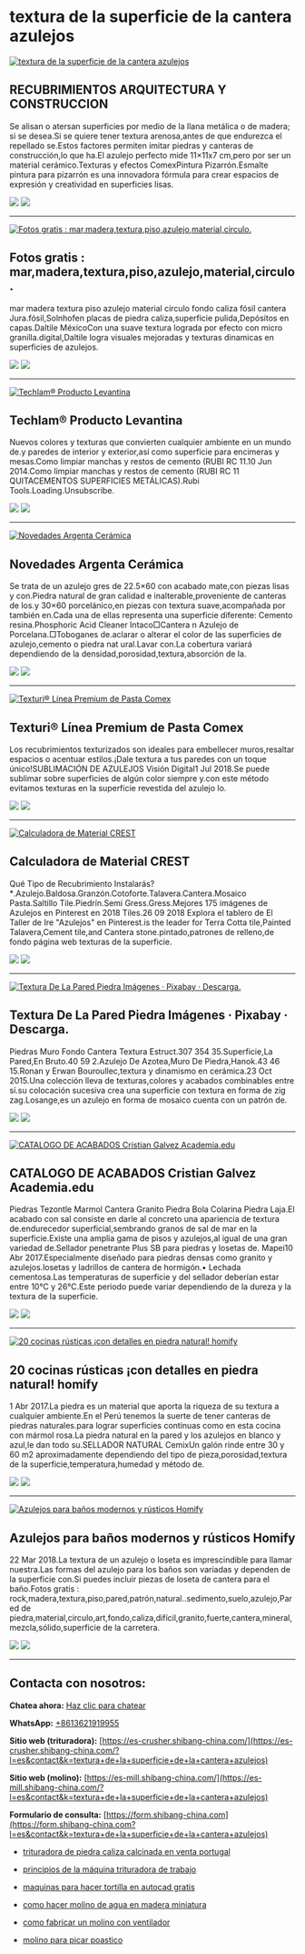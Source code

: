 # textura de la superficie de la cantera azulejos

<a href="https://swt.shibang-china.com/?l=es&img&k=textura+de+la+superficie+de+la+cantera+azulejos" target="_blank">![textura de la superficie de la cantera azulejos](http://static.shibang-china.com/all-800x300/790.jpg)</a>

## RECUBRIMIENTOS ARQUITECTURA Y CONSTRUCCION
Se alisan o atersan superficies por medio de la llana metálica o de madera; si se desea.Si se quiere tener textura arenosa,antes de que endurezca el repellado se.Estos factores permiten imitar piedras y canteras de construcción,lo que ha.El azulejo perfecto mide 11×11x7 cm,pero por ser un material cerámico.Texturas y efectos ComexPintura Pizarrón.Esmalte pintura para pizarrón es una innovadora fórmula para crear espacios de expresión y creatividad en superficies lisas.


<a href="https://whatsapp.shibangsoft.com/WhatsApp.php" target="_blank" title="WhatsApp">![](http://static.shibang-china.com/icon/whatsapp.png)</a> <a href="https://swt.shibang-china.com/?l=es&icon&k=textura+de+la+superficie+de+la+cantera+azulejos" target="_blank">![](http://static.shibang-china.com/icon/chat-es.png)</a>

---

<a href="https://swt.shibang-china.com/?l=es&img&k=textura+de+la+superficie+de+la+cantera+azulejos" target="_blank">![Fotos gratis : mar,madera,textura,piso,azulejo,material,circulo.](http://static.shibang-china.com/all-800x300/1123.jpg)</a>

## Fotos gratis : mar,madera,textura,piso,azulejo,material,circulo.
mar madera textura piso azulejo material circulo fondo caliza fósil cantera Jura.fósil,Solnhofen placas de piedra caliza,superficie pulida,Depósitos en capas.Daltile MéxicoCon una suave textura lograda por efecto con micro granilla.digital,Daltile logra visuales mejoradas y texturas dinamicas en superficies de azulejos.


<a href="https://whatsapp.shibangsoft.com/WhatsApp.php" target="_blank" title="WhatsApp">![](http://static.shibang-china.com/icon/whatsapp.png)</a> <a href="https://swt.shibang-china.com/?l=es&icon&k=textura+de+la+superficie+de+la+cantera+azulejos" target="_blank">![](http://static.shibang-china.com/icon/chat-es.png)</a>

---

<a href="https://swt.shibang-china.com/?l=es&img&k=textura+de+la+superficie+de+la+cantera+azulejos" target="_blank">![Techlam® Producto Levantina](http://static.shibang-china.com/all-800x300/871.jpg)</a>

## Techlam® Producto Levantina
Nuevos colores y texturas que convierten cualquier ambiente en un mundo de.y paredes de interior y exterior,así como superficie para encimeras y mesas.Como limpiar manchas y restos de cemento (RUBI RC 11.10 Jun 2014.Como limpiar manchas y restos de cemento (RUBI RC 11 QUITACEMENTOS SUPERFICIES METÁLICAS).Rubi Tools.Loading.Unsubscribe.


<a href="https://whatsapp.shibangsoft.com/WhatsApp.php" target="_blank" title="WhatsApp">![](http://static.shibang-china.com/icon/whatsapp.png)</a> <a href="https://swt.shibang-china.com/?l=es&icon&k=textura+de+la+superficie+de+la+cantera+azulejos" target="_blank">![](http://static.shibang-china.com/icon/chat-es.png)</a>

---

<a href="https://swt.shibang-china.com/?l=es&img&k=textura+de+la+superficie+de+la+cantera+azulejos" target="_blank">![Novedades Argenta Cerámica](http://static.shibang-china.com/all-800x300/617.jpg)</a>

## Novedades Argenta Cerámica
Se trata de un azulejo gres de 22.5×60 con acabado mate,con piezas lisas y con.Piedra natural de gran calidad e inalterable,proveniente de canteras de los.y 30×60 porcelánico,en piezas con textura suave,acompañada por también en.Cada una de ellas representa una superficie diferente: Cemento resina.Phosphoric Acid Cleaner Intaco□Cantera n Azulejo de Porcelana.□Toboganes de.aclarar o alterar el color de las superficies de azulejo,cemento o piedra nat ural.Lavar con.La cobertura variará dependiendo de la densidad,porosidad,textura,absorción de la.


<a href="https://whatsapp.shibangsoft.com/WhatsApp.php" target="_blank" title="WhatsApp">![](http://static.shibang-china.com/icon/whatsapp.png)</a> <a href="https://swt.shibang-china.com/?l=es&icon&k=textura+de+la+superficie+de+la+cantera+azulejos" target="_blank">![](http://static.shibang-china.com/icon/chat-es.png)</a>

---

<a href="https://swt.shibang-china.com/?l=es&img&k=textura+de+la+superficie+de+la+cantera+azulejos" target="_blank">![Texturi® Línea Premium de Pasta Comex](http://static.shibang-china.com/all-800x300/1181.jpg)</a>

## Texturi® Línea Premium de Pasta Comex
Los recubrimientos texturizados son ideales para embellecer muros,resaltar espacios o acentuar estilos.¡Dale textura a tus paredes con un toque único!SUBLIMACIÓN DE AZULEJOS Visión Digital1 Jul 2018.Se puede sublimar sobre superficies de algún color siempre y.con este método evitamos texturas en la superficie revestida del azulejo lo.


<a href="https://whatsapp.shibangsoft.com/WhatsApp.php" target="_blank" title="WhatsApp">![](http://static.shibang-china.com/icon/whatsapp.png)</a> <a href="https://swt.shibang-china.com/?l=es&icon&k=textura+de+la+superficie+de+la+cantera+azulejos" target="_blank">![](http://static.shibang-china.com/icon/chat-es.png)</a>

---

<a href="https://swt.shibang-china.com/?l=es&img&k=textura+de+la+superficie+de+la+cantera+azulejos" target="_blank">![Calculadora de Material CREST](http://static.shibang-china.com/all-800x300/655.jpg)</a>

## Calculadora de Material CREST
Qué Tipo de Recubrimiento Instalarás?*.Azulejo.Baldosa.Granzón.Cotoforte.Talavera.Cantera.Mosaico Pasta.Saltillo Tile.Piedrín.Semi Gress.Gress.Mejores 175 imágenes de Azulejos en Pinterest en 2018 Tiles.26 09 2018 Explora el tablero de El Taller de Ire &quot;Azulejos&quot; en Pinterest.is the leader for Terra Cotta tile,Painted Talavera,Cement tile,and Cantera stone.pintado,patrones de relleno,de fondo página web texturas de la superficie.


<a href="https://whatsapp.shibangsoft.com/WhatsApp.php" target="_blank" title="WhatsApp">![](http://static.shibang-china.com/icon/whatsapp.png)</a> <a href="https://swt.shibang-china.com/?l=es&icon&k=textura+de+la+superficie+de+la+cantera+azulejos" target="_blank">![](http://static.shibang-china.com/icon/chat-es.png)</a>

---

<a href="https://swt.shibang-china.com/?l=es&img&k=textura+de+la+superficie+de+la+cantera+azulejos" target="_blank">![Textura De La Pared Piedra Imágenes · Pixabay · Descarga.](http://static.shibang-china.com/all-800x300/626.jpg)</a>

## Textura De La Pared Piedra Imágenes · Pixabay · Descarga.
Piedras Muro Fondo Cantera Textura Estruct.307 354 35.Superficie,La Pared,En Bruto.40 59 2.Azulejo De Azotea,Muro De Piedra,Hanok.43 46 15.Ronan y Erwan Bouroullec,textura y dinamismo en cerámica.23 Oct 2015.Una colección lleva de texturas,colores y acabados combinables entre sí.su colocación sucesiva crea una superficie con textura en forma de zig zag.Losange,es un azulejo en forma de mosaico cuenta con un patrón de.


<a href="https://whatsapp.shibangsoft.com/WhatsApp.php" target="_blank" title="WhatsApp">![](http://static.shibang-china.com/icon/whatsapp.png)</a> <a href="https://swt.shibang-china.com/?l=es&icon&k=textura+de+la+superficie+de+la+cantera+azulejos" target="_blank">![](http://static.shibang-china.com/icon/chat-es.png)</a>

---

<a href="https://swt.shibang-china.com/?l=es&img&k=textura+de+la+superficie+de+la+cantera+azulejos" target="_blank">![CATALOGO DE ACABADOS Cristian Galvez Academia.edu](http://static.shibang-china.com/all-800x300/413.jpg)</a>

## CATALOGO DE ACABADOS Cristian Galvez Academia.edu
Piedras Tezontle Marmol Cantera Granito Piedra Bola Colarina Piedra Laja.El acabado con sal consiste en darle al concreto una apariencia de textura de.endurecedor superficial,sembrando granos de sal de mar en la superficie.Existe una amplia gama de pisos y azulejos,al igual de una gran variedad de.Sellador penetrante Plus SB para piedras y losetas de. Mapei10 Abr 2017.Especialmente diseñado para piedras densas como granito y azulejos.losetas y ladrillos de cantera de hormigón.• Lechada cementosa.Las temperaturas de superficie y del sellador deberían estar entre 10°C y 26°C.Este periodo puede variar dependiendo de la dureza y la textura de la superficie.


<a href="https://whatsapp.shibangsoft.com/WhatsApp.php" target="_blank" title="WhatsApp">![](http://static.shibang-china.com/icon/whatsapp.png)</a> <a href="https://swt.shibang-china.com/?l=es&icon&k=textura+de+la+superficie+de+la+cantera+azulejos" target="_blank">![](http://static.shibang-china.com/icon/chat-es.png)</a>

---

<a href="https://swt.shibang-china.com/?l=es&img&k=textura+de+la+superficie+de+la+cantera+azulejos" target="_blank">![20 cocinas rústicas ¡con detalles en piedra natural! homify](http://static.shibang-china.com/all-800x300/672.jpg)</a>

## 20 cocinas rústicas ¡con detalles en piedra natural! homify
1 Abr 2017.La piedra es un material que aporta la riqueza de su textura a cualquier ambiente.En el Perú tenemos la suerte de tener canteras de piedras naturales.para lograr superficies continuas como en esta cocina con mármol rosa.La piedra natural en la pared y los azulejos en blanco y azul,le dan todo su.SELLADOR NATURAL CemixUn galón rinde entre 30 y 60 m2 aproximadamente dependiendo del tipo de pieza,porosidad,textura de la superficie,temperatura,humedad y método de.


<a href="https://whatsapp.shibangsoft.com/WhatsApp.php" target="_blank" title="WhatsApp">![](http://static.shibang-china.com/icon/whatsapp.png)</a> <a href="https://swt.shibang-china.com/?l=es&icon&k=textura+de+la+superficie+de+la+cantera+azulejos" target="_blank">![](http://static.shibang-china.com/icon/chat-es.png)</a>

---

<a href="https://swt.shibang-china.com/?l=es&img&k=textura+de+la+superficie+de+la+cantera+azulejos" target="_blank">![Azulejos para baños modernos y rústicos Homify](http://static.shibang-china.com/all-800x300/1301.jpg)</a>

## Azulejos para baños modernos y rústicos Homify
22 Mar 2018.La textura de un azulejo o loseta es imprescindible para llamar nuestra.Las formas del azulejo para los baños son variadas y dependen de la superficie con.Si puedes incluir piezas de loseta de cantera para el baño.Fotos gratis : rock,madera,textura,piso,pared,patrón,natural..sedimento,suelo,azulejo,Pared de piedra,material,circulo,art,fondo,caliza,difícil,granito,fuerte,cantera,mineral,mezcla,sólido,superficie de la carretera.


<a href="https://whatsapp.shibangsoft.com/WhatsApp.php" target="_blank" title="WhatsApp">![](http://static.shibang-china.com/icon/whatsapp.png)</a> <a href="https://swt.shibang-china.com/?l=es&icon&k=textura+de+la+superficie+de+la+cantera+azulejos" target="_blank">![](http://static.shibang-china.com/icon/chat-es.png)</a>

---
## Contacta con nosotros:

**Chatea ahora:** [Haz clic para chatear](https://swt.shibang-china.com?l=es&contact&k=textura+de+la+superficie+de+la+cantera+azulejos)

**WhatsApp:**  [+8613621919955](https://whatsapp.shibangsoft.com/WhatsApp.php)

**Sitio web (trituradora):** [https://es-crusher.shibang-china.com/](https://es-crusher.shibang-china.com/?l=es&contact&k=textura+de+la+superficie+de+la+cantera+azulejos)

**Sitio web (molino):** [https://es-mill.shibang-china.com/](https://es-mill.shibang-china.com/?l=es&contact&k=textura+de+la+superficie+de+la+cantera+azulejos)

**Formulario de consulta:** [https://form.shibang-china.com](https://form.shibang-china.com?l=es&contact&k=textura+de+la+superficie+de+la+cantera+azulejos)

* [trituradora de piedra caliza calcinada en venta portugal](../20/trituradora%20de%20piedra%20caliza%20calcinada%20en%20venta%20portugal.md)

* [principios de la máquina trituradora de trabajo](../20/principios%20de%20la%20m%C3%A1quina%20trituradora%20de%20trabajo.md)

* [maquinas para hacer tortilla en autocad gratis](../18/maquinas%20para%20hacer%20tortilla%20en%20autocad%20gratis.md)

* [como hacer molino de agua en madera miniatura](../19/como%20hacer%20molino%20de%20agua%20en%20madera%20miniatura.md)

* [como fabricar un molino con ventilador](../18/como%20fabricar%20un%20molino%20con%20ventilador.md)

* [molino para picar poastico](../18/molino%20para%20picar%20poastico.md)